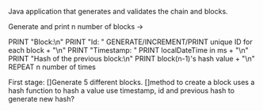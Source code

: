 Java application that generates and validates the chain and blocks. 

Generate and print n number of blocks ->

PRINT "Block:\n"
PRINT "Id: "
GENERATE/INCREMENT/PRINT unique ID for each block + "\n"
PRINT "Timestamp: "
PRINT localDateTime in ms + "\n"
PRINT "Hash of the previous block:\n"
PRINT block(n-1)'s hash value + "\n"
REPEAT n number of times




First stage: 
[]Generate 5 different blocks.
    []method to create a block
        uses a hash function to hash a value
        use timestamp, id and previous hash to generate         new hash?